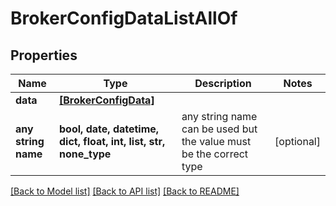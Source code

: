 # BrokerConfigDataListAllOf


## Properties
Name | Type | Description | Notes
------------ | ------------- | ------------- | -------------
**data** | [**[BrokerConfigData]**](BrokerConfigData.md) |  | 
**any string name** | **bool, date, datetime, dict, float, int, list, str, none_type** | any string name can be used but the value must be the correct type | [optional]

[[Back to Model list]](../README.md#documentation-for-models) [[Back to API list]](../README.md#documentation-for-api-endpoints) [[Back to README]](../README.md)



